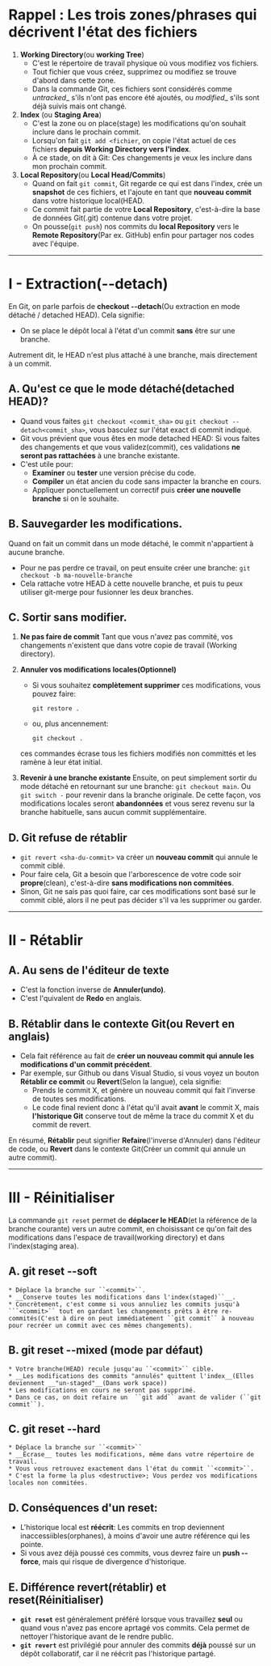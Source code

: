 # Rappel : Les trois zones/phrases qui décrivent l'état des fichiers
1. __Working Directory__(ou __working Tree__)
    * C'est le répertoire de travail physique où vous modifiez vos fichiers.
    * Tout fichier que vous créez, supprimez ou modifiez se trouve d'abord dans cette zone.
    * Dans la commande Git, ces fichiers sont considérés comme _untracked__ s'ils n'ont pas encore été ajoutés, ou _modified__ s'ils sont déjà suivis mais ont changé.
2. __Index__ (ou __Staging Area__)
    * C'est la zone ou on place(stage) les modifications qu'on souhait inclure dans le prochain commit.
    * Lorsqu'on fait ``git add <fichier``, on copie l'état actuel de ces fichiers __depuis Working Directory vers l'index__.
    * À ce stade, on dit à Git: Ces changements je veux les inclure dans mon prochain commit.
3. __Local Repository__(ou __Local Head/Commits__)
    * Quand on fait ``git commit``, Git regarde ce qui est dans l'index, crée un __snapshot__ de ces fichiers, et l'ajoute en tant que __nouveau commit__ dans votre historique local(HEAD.
    * Ce commit fait partie de votre __Local Repository__, c'est-à-dire la base de données Git(.git) contenue dans votre projet.
    * On pousse(``git push``) nos commits du __local Repository__ vers le __Remote Repository__(Par ex. GitHub) enfin pour partager nos codes avec l'équipe.
    
***
# I - Extraction(--detach)
En Git, on parle parfois de __checkout --detach__(Ou extraction en mode détaché / detached HEAD).
Cela signifie:
* On se place le dépôt local à l'état d'un commit __sans__ être sur une branche.

Autrement dit, le HEAD n'est plus attaché à une branche, mais directement à un commit.
## A. Qu'est ce que le mode détaché(detached HEAD)?
* Quand vous faites ``git checkout <commit_sha>`` ou ``git checkout --detach<commit_sha>``, vous basculez sur l'état exact di commit indiqué.
* Git vous prévient que vous êtes en mode detached HEAD: Si vous faites des changements et que vous validez(commit), ces validations __ne seront pas rattachées__ à une branche existante.
* C'est utile pour:
    * __Examiner__ ou __tester__ une version précise du code.
    * __Compiler__ un état ancien du code sans impacter la branche en cours.
    * Appliquer ponctuellement un correctif puis __créer une nouvelle branche__ si on le souhaite.

## B. Sauvegarder les modifications.
Quand on fait un commit dans un mode détaché, le commit n'appartient à aucune branche.
* Pour ne pas perdre ce travail, on peut ensuite créer une branche:
    ``git checkout -b ma-nouvelle-branche``
* Cela rattache votre HEAD à cette nouvelle branche, et puis tu peux utiliser git-merge pour fusionner les deux branches.

## C. Sortir sans modifier.
1. __Ne pas faire de commit__
    Tant que vous n'avez pas commité, vos changements n'existent que dans votre copie de travail (Working directory).
2. __Annuler vos modifications locales(Optionnel)__
    * Si vous souhaitez __complètement supprimer__ ces modifications, vous pouvez faire:
        ````git
        git restore .
        ````
    * ou, plus ancennement:
        ````
        git checkout .
        ````
    ces commandes écrase tous les fichiers modifiés non committés et les ramène à leur état initial.
    
3. __Revenir à une branche existante__
    Ensuite, on peut simplement sortir du mode détaché en retournant sur une branche: ``git checkout main``.
    Ou ``git switch -`` pour revenir dans la branche originale.
    De cette façon, vos modifications locales seront __abandonnées__ et vous serez revenu sur la branche habituelle, sans aucun commit supplémentaire.

## D. Git refuse de rétablir
* ``git revert <sha-du-commit>`` va créer un __nouveau commit__ qui annule le commit ciblé.
* Pour faire cela, Git a besoin que l'arborescence de votre code soir __propre__(clean), c'est-à-dire __sans modifications non commitées__. 
* Sinon, Git ne sais pas quoi faire, car ces modifications sont basé sur le commit ciblé, alors il ne peut pas décider s'il va les supprimer ou garder.

***
# II - Rétablir
## A. Au sens de l'éditeur de texte
* C'est la fonction inverse de __Annuler(undo)__.
* C'est l'quivalent de __Redo__ en anglais.

## B. Rétablir dans le contexte __Git__(ou __Revert__ en anglais)
* Cela fait référence au fait de __créer un nouveau commit qui annule les modifications d'un commit précédent__.
* Par exemple, sur Github ou dans Visual Studio, si vous voyez un bouton __Rétablir ce commit__ ou __Revert__(Selon la langue), cela signifie:
    * Prends le commit X, et génère un nouveau commit qui fait l'inverse de toutes ses modifications.
    * Le code final revient donc à l'état qu'il avait __avant__ le commit X, mais __l'historique Git__ conserve tout de même la trace du commit X et du commit de revert.

En résumé, __Rétablir__ peut signifier __Refaire__(l'inverse d'Annuler) dans l'éditeur de code, ou __Revert__ dans le contexte Git(Créer un commit qui annule un autre commit).

***
# III - Réinitialiser 
La commande ``git reset`` permet de __déplacer le HEAD__(et la référence de la branche courante) vers un autre commit, en choisissant ce qu'on fait des modifications dans l'espace de travail(working directory) et dans l'index(staging area).
## A. git reset --soft <commit>
    * Déplace la branche sur ``<commit>``.
    * __Conserve toutes les modifications dans l'index(staged)``__.
    * Concrètement, c'est comme si vous annuliez les commits jusqu'à ```<commit>`` tout en gardant les changements prêts à être re-commités(C'est à dire on peut immédiatement ``git commit`` à nouveau pour recréer un commit avec ces mêmes changements).
## B. git reset --mixed <commit> (mode par défaut)
    * Votre branche(HEAD) recule jusqu'au ``<commit>`` cible.
    * __Les modifications des commits "annulés" quittent l'index__(Elles deviennent __"un-staged"__(Dans work space))
    * Les modifications en cours ne seront pas supprimé. 
    * Dans ce cas, on doit refaire un  ``git add`` avant de valider (``git commit``).
## C. git reset --hard <commit>
    * Déplace la branche sur ``<commit>``
    * __Écrase__ toutes les modifications, même dans votre répertoire de travail.
    * Vous vous retrouvez exactement dans l'état du commit ``<commit>``.
    * C'est la forme la plus <destructive>; Vous perdez vos modifications locales non commitées.

## D. Conséquences d'un reset:
* L'historique local est __réécrit__: Les commits en trop deviennent inaccessiibles(orphanes), à moins d'avoir une autre référence qui les pointe.
* Si vous avez déjà poussé ces commits, vous devrez faire un __push --force__, mais qui risque de divergence d'historique.

## E. Différence revert(rétablir) et reset(Réinitialiser)
* __``git reset``__ est généralement préféré lorsque vous travaillez __seul__ ou quand vous n'avez pas encore aprtagé vos commits. Cela permet de nettoyer l'historique avant de le rendre public.
* __``git revert``__ est privilégié pour annuler des commits __déjà__ poussé sur un dépôt collaboratif, car il ne réécrit pas l'historique partagé.
